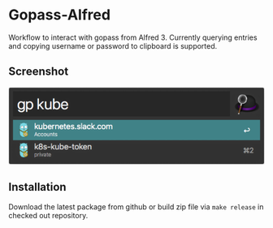# Gopass-Alfred

Workflow to interact with gopass from Alfred 3. 
Currently querying entries and copying username or password to clipboard is supported.
## Screenshot

![gopass alfred screenshot](./screenshot.png)

## Installation

Download the latest package from github or build zip file via `make release` in checked out repository.


